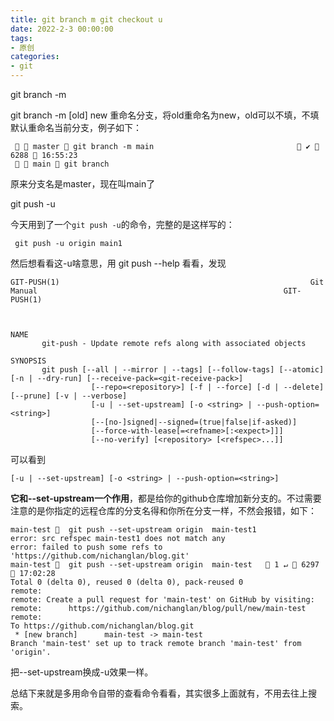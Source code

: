 ```yaml
---
title: git branch m git checkout u
date: 2022-2-3 00:00:00
tags:
- 原创
categories:
- git
---
```


git branch -m

git branch -m [old] new 重命名分支，将old重命名为new，old可以不填，不填默认重命名当前分支，例子如下：

```shell
   master  git branch -m main                                 ✔  6288  16:55:23
   main  git branch    
```

原来分支名是master，现在叫main了

git push -u

今天用到了一个`git push -u`的命令，完整的是这样写的：

```shell
 git push -u origin main1    
```

然后想看看这-u啥意思，用 git push --help 看看，发现

```shell
GIT-PUSH(1)                                                        Git Manual                                                       GIT-PUSH(1)



NAME
       git-push - Update remote refs along with associated objects

SYNOPSIS
       git push [--all | --mirror | --tags] [--follow-tags] [--atomic] [-n | --dry-run] [--receive-pack=<git-receive-pack>]
                  [--repo=<repository>] [-f | --force] [-d | --delete] [--prune] [-v | --verbose]
                  [-u | --set-upstream] [-o <string> | --push-option=<string>]
                  [--[no-]signed|--signed=(true|false|if-asked)]
                  [--force-with-lease[=<refname>[:<expect>]]]
                  [--no-verify] [<repository> [<refspec>...]]
```

可以看到

```shell
[-u | --set-upstream] [-o <string> | --push-option=<string>]
```

**它和--set-upstream一个作用**，都是给你的github仓库增加新分支的。不过需要注意的是你指定的远程仓库的分支名得和你所在分支一样，不然会报错，如下：

```shell
main-test   git push --set-upstream origin  main-test1
error: src refspec main-test1 does not match any
error: failed to push some refs to 'https://github.com/nichanglan/blog.git'
main-test   git push --set-upstream origin  main-test    1 ↵  6297  17:02:28
Total 0 (delta 0), reused 0 (delta 0), pack-reused 0
remote: 
remote: Create a pull request for 'main-test' on GitHub by visiting:
remote:      https://github.com/nichanglan/blog/pull/new/main-test
remote: 
To https://github.com/nichanglan/blog.git
 * [new branch]      main-test -> main-test
Branch 'main-test' set up to track remote branch 'main-test' from 'origin'.
```

把--set-upstream换成-u效果一样。

总结下来就是多用命令自带的查看命令看看，其实很多上面就有，不用去往上搜索。
